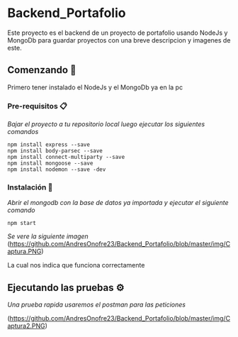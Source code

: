 # Backend_Portafolio
Este proyecto es el backend de un proyecto de portafolio usando NodeJs y MongoDb para guardar proyectos con una breve descripcion y imagenes de este.

## Comenzando 🚀
Primero tener instalado el NodeJs y el MongoDb ya en la pc 


### Pre-requisitos 📋

_Bajar el proyecto a tu repositorio local luego ejecutar los siguientes comandos_

```
npm install express --save
npm install body-parsec --save
npm install connect-multiparty --save
npm install mongoose --save
npm install nodemon --save -dev
```

### Instalación 🔧

_Abrir el mongodb con la base de datos ya importada y ejecutar el siguiente comando_

```
npm start
```

_Se vere la siguiente imagen_
(https://github.com/AndresOnofre23/Backend_Portafolio/blob/master/img/Captura.PNG)

La cual nos indica que funciona correctamente



## Ejecutando las pruebas ⚙️

_Una prueba rapida usaremos el postman para las peticiones_

(https://github.com/AndresOnofre23/Backend_Portafolio/blob/master/img/Captura2.PNG)
